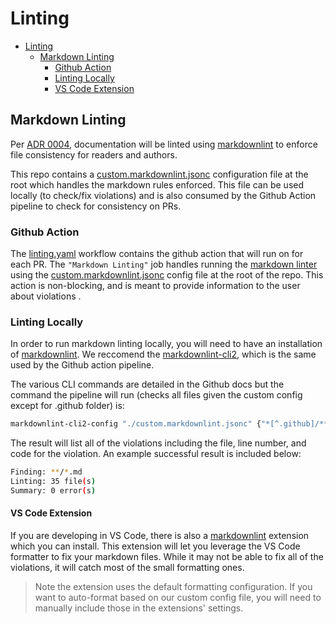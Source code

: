 # Linting

- [Linting](#linting)
  - [Markdown Linting](#markdown-linting)
    - [Github Action](#github-action)
    - [Linting Locally](#linting-locally)
    - [VS Code Extension](#vs-code-extension)

## Markdown Linting

Per [ADR 0004](./architecture/decisions/0004-documentation.md), documentation
will be linted using
[markdownlint](https://github.com/DavidAnson/markdownlint/tree/main) to enforce
file consistency for readers and authors.

This repo contains a
[custom.markdownlint.jsonc](../../custom.markdownlint.jsonc) configuration file
at the root which handles the markdown rules enforced. This file can be used
locally (to check/fix violations) and is also consumed by the Github Action
pipeline to check for consistency on PRs.

### Github Action

The [linting.yaml](../.github/workflows/linting.yaml) workflow contains the
github action that will run on for each PR. The `"Markdown Linting"` job handles
running the [markdown linter](https://github.com/DavidAnson/markdownlint-cli2)
using the [custom.markdownlint.jsonc](../../custom.markdownlint.jsonc) config
file at the root of the repo. This action is non-blocking, and is meant to
provide information to the user about violations .

### Linting Locally

In order to run markdown linting locally, you will need to have an installation
of [markdownlint](https://github.com/DavidAnson/markdownlint). We reccomend the
[markdownlint-cli2](https://github.com/DavidAnson/markdownlint-cli2), which is
the same used by the Github action pipeline.

The various CLI commands are detailed in the Github docs but the command the
pipeline will run (checks all files given the custom config except for .github
folder) is:

```bash
markdownlint-cli2-config "./custom.markdownlint.jsonc" {"*[^.github]/**,*"}.md
```

The result will list all of the violations including the file, line number, and
code for the violation. An example successful result is included below:

```bash
Finding: **/*.md
Linting: 35 file(s)
Summary: 0 error(s)
```

#### VS Code Extension

If you are developing in VS Code, there is also a
[markdownlint](https://marketplace.visualstudio.com/items?itemName=DavidAnson.vscode-markdownlint)
extension which you can install. This extension will let you leverage the VS
Code formatter to fix your markdown files. While it may not be able to fix all
of the violations, it will catch most of the small formatting ones.

> Note the extension uses the default formatting configuration. If you want to
> auto-format based on our custom config file, you will need to manually include
> those in the extensions' settings.
